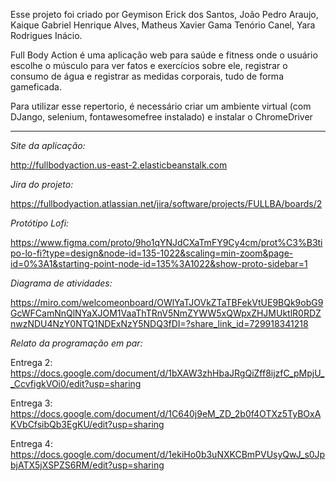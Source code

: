 Esse projeto foi criado por Geymison Erick dos Santos, João Pedro Araujo, Kaique Gabriel Henrique Alves, Matheus Xavier Gama Tenório Canel, Yara Rodrigues Inácio.

Full Body Action é uma aplicação web para saúde e fitness onde o usuário escolhe o músculo para ver fatos e exercícios sobre ele, registrar o consumo de água e registrar as medidas corporais, tudo de forma gameficada.

Para utilizar esse repertorio, é necessário criar um ambiente virtual (com DJango, selenium, fontawesomefree instalado) e instalar o ChromeDriver

------------------------------------------------------------------------------------------------------------------------------------------------------------------
*Site da aplicação:*

http://fullbodyaction.us-east-2.elasticbeanstalk.com

*Jira do projeto:*

https://fullbodyaction.atlassian.net/jira/software/projects/FULLBA/boards/2

*Protótipo Lofi:*

https://www.figma.com/proto/9ho1qYNJdCXaTmFY9Cy4cm/prot%C3%B3tipo-lo-fi?type=design&node-id=135-1022&scaling=min-zoom&page-id=0%3A1&starting-point-node-id=135%3A1022&show-proto-sidebar=1

*Diagrama de atividades:*

https://miro.com/welcomeonboard/OWlYaTJOVkZTaTBFekVtUE9BQk9obG9GcWFCamNnQlNYaXJOM1VaaThTRnV5NmZYWW5xQWpxZHJMUktlR0RDZnwzNDU4NzY0NTQ1NDExNzY5NDQ3fDI=?share_link_id=729918341218

*Relato da programação em par:*

Entrega 2: https://docs.google.com/document/d/1bXAW3zhHbaJRgQiZff8ijzfC_pMpjU__CcvfigkVOi0/edit?usp=sharing

Entrega 3: https://docs.google.com/document/d/1C640j9eM_ZD_2b0f4OTXz5TyBOxAKVbCfsibQb3EgKU/edit?usp=sharing

Entrega 4: https://docs.google.com/document/d/1ekiHo0b3uNXKCBmPVUsyQwJ_s0JpbjATX5jXSPZS6RM/edit?usp=sharing
